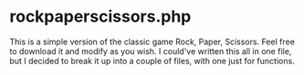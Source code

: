 # rockpaperscissors.php

This is a simple version of the classic game Rock, Paper, Scissors.  Feel free to download it and modify as you wish.  I could've written this all in one file, but I decided to break it up into a couple of files, with one just for functions.
